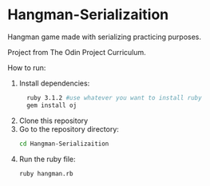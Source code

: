 # Hangman-Serializaition

Hangman game made with serializing practicing purposes.

Project from The Odin Project Curriculum.

How to run:
<ol>
  <li>Install dependencies: </li>

  ```bash
    ruby 3.1.2 #use whatever you want to install ruby
    gem install oj
  ```
  <li>Clone this repository</li>
  <li>Go to the repository directory:

  ```bash
  cd Hangman-Serializaition
  ```
  </li>
  <li>Run the ruby file:</li>
  
  ```bash
  ruby hangman.rb
  ```


</ol>
